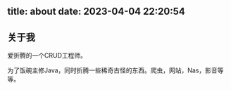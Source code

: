 title: about
date: 2023-04-04 22:20:54
---

## 关于我

爱折腾的一个CRUD工程师。

为了饭碗主修Java，同时折腾一些稀奇古怪的东西。爬虫，网站，Nas，影音等等。
